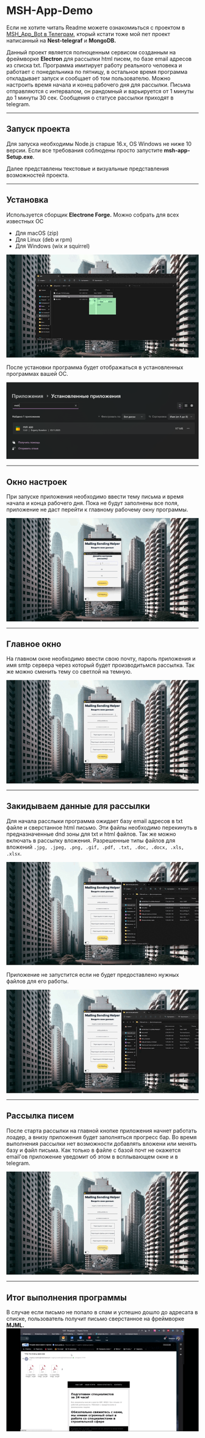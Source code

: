 # MSH-App-Demo
Если не хотите читать Readme можете ознакомиьться с проектом в [MSH_App_Bot в Телеграм](https://t.me/MSH_App_Bot), кторый кстати тоже мой пет проект написанный на __Nest-telegraf__ и __MongoDB.__


Данный проект является полноценным сервисом созданным на фреймворке __Electron__ для рассылки html писем, по базе email адресов из списка txt. Программа имитирует работу реального человека и работает с понедельника по пятницу, в остальное время программа откладывает запуск и сообщает об том пользователю. Можно настроить время начала и конец рабочего дня для рассылки. Письма отправляются с интервалом, он рандомный и варьируется от 1 минуты до 1 минуты 30 сек. Сообщения о статусе рассылки приходят в telegram.
***
## Запуск проекта

Для запуска необходимы Node.js старше 16.x, OS Windows не ниже 10 версии. 
Если все требования соблюдены просто запустите __msh-app-Setup.exe__.

Далее представлены текстовые и визуальные представления возможностей проекта.
***
## Установка
Используется сборщик __Electrone Forge.__ Можно собрать для всех известных ОС
- Для macOS (zip)
- Для Linux (deb и rpm)
- Для Windows (wix и squirrel)

![Установка](./demo/install.gif "Процесс установки на Windows")

После установки программа будет отображаться в установленных программах вашей ОС.

![Установленная программа](./demo/mshapp.png "Установленные приложения на Windows")
***
## Окно настроек
При запуске приложения необходимо ввести тему письма и время начала и конца рабочего дня. Пока не будут заполнены все поля, приложение не даст перейти к главному рабочему окну программы. 

![Окно настроек](./demo/settings.gif "Окно настроек рассылки")
***
## Главное окно
На главном окне необходимо ввести свою почту, пароль приложения и имя smtp сервера через который будет производитьмся рассылка. Так же можно сменить тему со светлой на темную.

![Главное окно](./demo/main_window.gif "Главное окно рассылки")
***
## Закидываем данные для рассылки
Для начала расслыки программа ожидает базу email адресов в txt файле и сверстанное html письмо. Эти файлы необходимо перекинуть в предназначенные dnd зоны для txt и html файлов. Так же можно включать в рассылку вложения. Разрешенные типы файлов для вложений ```.jpg, .jpeg, .png, .gif, .pdf, .txt, .doc, .docx, .xls, .xlsx```.

![DND зона](./demo/dnd_zone.gif "Работа dnd зоны")

Приложение не запустится если не будет предоставлено нужных файлов для его работы.

![Главное окно](./demo/not_start.gif "Сообщение об ошибке запуска")
***
## Рассылка писем
После старта рассылки на главной кнопке приложения начнет работать лоадер, а внизу приложения будет заполняться прогресс бар. Во время выполнения рассылки нет возможности добавлять вложени или менять базу и файл письма. Как только в файле с базой почт не окажется email'ов приложение уведомит об этом в всплывающем окне и в telegram. 

![Главное окно](./demo/mailing.gif "Рассылка писем")
***
## Итог выполнения программы
В случае если письмо не попало в спам и успешно дошло до адресата в списке, пользователь получит письмо сверстанное на фреймворке __MJML.__ 
![Письмо на почте](./demo/letter.gif "Вид письма на почте")
